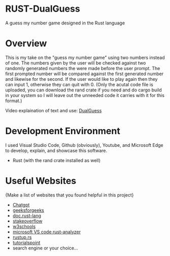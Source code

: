 # RUST-DualGuess
A guess my number game designed in the Rust language

# Overview

This is my take on the "guess my number game" using two numbers instead of one. The numbers given by the user will be checked against two randomly generated numbers the were made before the user prompt. The first prompted number will be compared against the first generated number and likewise for the second. If the user would like to play again then they can input 1, otherwise they can quit with 0. (Only the acutal code file is uploaded, you can download the rand crate if you need and do cargo build in your system so I will leave out the unneeded code it carries with it for this format.)

Video explaination of text and use:
[DualGuess](https://www.youtube.com/watch?v=HF0UmDZHX1g)

# Development Environment

I used Visual Studio Code, Github (obviously), Youtube, and Microsoft Edge to develop, explain, and showcase this software.

- Rust (with the rand crate installed as well)

# Useful Websites

{Make a list of websites that you found helpful in this project}
* [Chatgpt](https://chat.openai.com/)
* [geeksforgeeks](https://www.geeksforgeeks.org/how-to-setup-rust-in-vscode/)
* [doc.rust-lang](https://doc.rust-lang.org/book/appendix-02-operators.html)
* [stakeoverflow](https://stackoverflow.com/questions/55603111/unable-to-compile-rust-hello-world-on-windows-linker-link-exe-not-found)
* [w3schools](https://www.w3schools.io/languages/rust-tutorials/)
* [microsoft VS code rust-analyzer](https://marketplace.visualstudio.com/items?itemName=rust-lang.rust-analyzer)
* [rustup.rs](https://rustup.rs/)
* [tutorialspoint](https://www.tutorialspoint.com/comments-in-rust-programming)
* search engine or your choice...